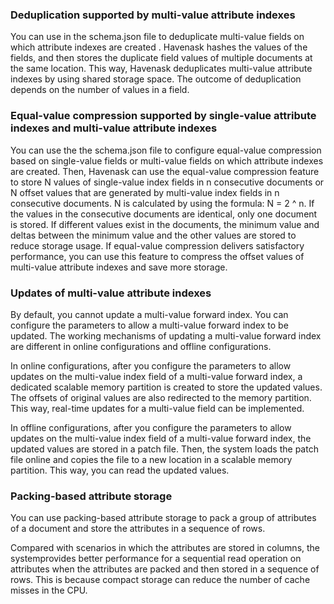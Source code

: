 ### Deduplication supported by multi-value attribute indexes



You can use in the schema.json file to deduplicate multi-value fields on which attribute indexes are created . Havenask hashes the values of the fields, and then stores the duplicate field values of multiple documents at the same location. This way, Havenask deduplicates multi-value attribute indexes by using shared storage space. The outcome of deduplication depends on the number of values in a field.



### Equal-value compression supported by single-value attribute indexes and multi-value attribute indexes



You can use the the schema.json file to configure equal-value compression based on  single-value fields or multi-value fields on which attribute indexes are created. Then, Havenask can use the equal-value compression feature to store N values of single-value index fields in n consecutive documents or N offset values that are generated by multi-value index fields in n consecutive documents. N is calculated by using the formula: N = 2 ^ n. If the values in the consecutive documents are identical, only one document is stored. If different values exist in the documents, the minimum value and deltas between the minimum value and the other values are stored to reduce storage usage. If equal-value compression delivers satisfactory performance, you can use this feature to compress the offset values of multi-value attribute indexes and save more storage.



### Updates of multi-value attribute indexes



By default, you cannot update a multi-value forward index. You can configure the parameters to allow a multi-value forward index to be updated. The working mechanisms of updating a multi-value forward index are different in online configurations and offline configurations.

In online configurations, after you configure the parameters to allow updates on the multi-value index field of a multi-value forward index, a dedicated scalable memory partition is created to store the updated values. The offsets of original values are also redirected to the memory partition. This way, real-time updates for a multi-value field can be implemented.

In offline configurations, after you configure the parameters to allow updates on the multi-value index field of a multi-value forward index, the updated values are stored in a patch file. Then, the system loads the patch file online and copies the file to a new location in a scalable memory partition. This way, you can read the updated values.

### Packing-based attribute storage



You can use packing-based attribute storage to pack a group of attributes of a document and store the attributes in a sequence of rows.

Compared with scenarios in which the attributes are stored in columns, the systemprovides better performance for a sequential read operation on attributes when the attributes are packed and then stored in a sequence of rows. This is because compact storage can reduce the number of cache misses in the CPU.
